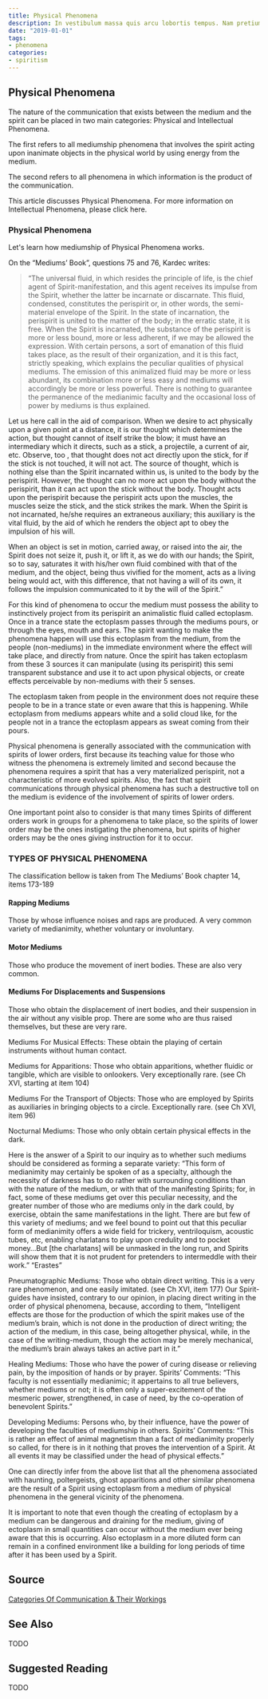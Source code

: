 ```yaml
---
title: Physical Phenomena
description: In vestibulum massa quis arcu lobortis tempus. Nam pretium arcu in odio vulputate luctus.
date: "2019-01-01"
tags:
- phenomena
categories:
- spiritism
---
```


## Physical Phenomena 
The nature of the communication that exists between the medium and the spirit can be placed in two main categories: Physical and Intellectual Phenomena.

The first refers to all mediumship phenomena that involves the spirit acting upon inanimate objects in the physical world by using energy from the medium.

The second refers to all phenomena in which information is the product of the communication.

This article discusses Physical Phenomena. For more information on Intellectual Phenomena, please click here.

### Physical Phenomena
Let's learn how mediumship of Physical Phenomena works.

On the “Mediums’ Book”, questions 75 and 76, Kardec writes:
>“The universal fluid, in which resides the principle of life, is the chief agent of Spirit-manifestation, and this agent receives its impulse from the Spirit, whether the latter be incarnate or discarnate. This fluid, condensed, constitutes the perispirit or, in other words, the semi-material envelope of the Spirit. In the state of incarnation, the perispirit is united to the matter of the body; in the erratic state, it is free. When the Spirit is incarnated, the substance of the perispirit is more or less bound, more or less adherent, if we may be allowed the expression. With certain persons, a sort of emanation of this fluid takes place, as the result of their organization, and it is this fact, strictly speaking, which explains the peculiar qualities of physical mediums. The emission of this animalized fluid may be more or less abundant, its combination more or less easy and mediums will accordingly be more or less powerful. There is nothing to guarantee the permanence of the medianimic faculty and the occasional loss of power by mediums is thus explained.

Let us here call in the aid of comparison. When we desire to act physically upon a given point at a distance, it is our thought which determines the action, but thought cannot of itself strike the blow; it must have an intermediary which it directs, such as a stick, a projectile, a current of air, etc. Observe, too , that thought does not act directly upon the stick, for if the stick is not touched, it will not act. The source of thought, which is nothing else than the Spirit incarnated within us, is united to the body by the perispirit. However, the thought can no more act upon the body without the perispirit, than it can act upon the stick without the body. Thought acts upon the perispirit because the perispirit acts upon the muscles, the muscles seize the stick, and the stick strikes the mark. When the Spirit is not incarnated, he/she requires an extraneous auxiliary; this auxiliary is the vital fluid, by the aid of which he renders the object apt to obey the impulsion of his will.

When an object is set in motion, carried away, or raised into the air, the Spirit does not seize it, push it, or lift it, as we do with our hands; the Spirit, so to say, saturates it with his/her own fluid combined with that of the medium, and the object, being thus vivified for the moment, acts as a living being would act, with this difference, that not having a will of its own, it follows the impulsion communicated to it by the will of the Spirit.”

For this kind of phenomena to occur the medium must possess the ability to instinctively project from its perispirit an animalistic fluid called ectoplasm. Once in a trance state the ectoplasm passes through the mediums pours, or through the eyes, mouth and ears. The spirit wanting to make the phenomena happen will use this ectoplasm from the medium, from the people (non-mediums) in the immediate environment where the effect will take place, and directly from nature. Once the spirit has taken ectoplasm from these 3 sources it can manipulate (using its perispirit) this semi transparent substance and use it to act upon physical objects, or create effects perceivable by non-mediums with their 5 senses.

The ectoplasm taken from people in the environment does not require these people to be in a trance state or even aware that this is happening. While ectoplasm from mediums appears white and a solid cloud like, for the people not in a trance the ectoplasm appears as sweat coming from their pours.

Physical phenomena is generally associated with the communication with spirits of lower orders, first because its teaching value for those who witness the phenomena is extremely limited and second because the phenomena requires a spirit that has a very materialized perispirit, not a characteristic of more evolved spirits. Also, the fact that spirit communications through physical phenomena has such a destructive toll on the medium is evidence of the involvement of spirits of lower orders.

One important point also to consider is that many times Spirits of different orders work in groups for a phenomena to take place, so the spirits of lower order may be the ones instigating the phenomena, but spirits of higher orders may be the ones giving instruction for it to occur.



### TYPES OF PHYSICAL PHENOMENA

The classification bellow is taken from The Mediums’ Book chapter 14, items 173-189

#### Rapping Mediums
Those by whose influence noises and raps are produced. A very common variety of medianimity, whether voluntary or involuntary.

#### Motor Mediums
Those who produce the movement of inert bodies. These are also very common.

#### Mediums For Displacements and Suspensions
Those who obtain the displacement of inert bodies, and their suspension in the air without any visible prop. There are some who are thus raised themselves, but these are very rare.

Mediums For Musical Effects: These obtain the playing of certain instruments without human contact.

Mediums for Apparitions: Those who obtain apparitions, whether fluidic or tangible, which are visible to onlookers. Very exceptionally rare. (see Ch XVI, starting at item 104)

Mediums For the Transport of Objects: Those who are employed by Spirits as auxiliaries in bringing objects to a circle. Exceptionally rare. (see Ch XVI, item 96)

Nocturnal Mediums: Those who only obtain certain physical effects in the dark.

Here is the answer of a Spirit to our inquiry as to whether such mediums should be considered as forming a separate variety: “This form of medianimity may certainly be spoken of as a specialty, although the necessity of darkness has to do rather with surrounding conditions than with the nature of the medium, or with that of the manifesting Spirits; for, in fact, some of these mediums get over this peculiar necessity, and the greater number of those who are mediums only in the dark could, by exercise, obtain the same manifestations in the light. There are but few of this variety of mediums; and we feel bound to point out that this peculiar form of medianimity offers a wide field for trickery, ventriloquism, acoustic tubes, etc, enabling charlatans to play upon credulity and to pocket money…But [the charlatans] will be unmasked in the long run, and Spirits will show them that it is not prudent for pretenders to intermeddle with their work.” “Erastes”

Pneumatographic Mediums: Those who obtain direct writing. This is a very rare phenomenon, and one easily imitated. (see Ch XVI, item 177)
Our Spirit-guides have insisted, contrary to our opinion, in placing direct writing in the order of physical phenomena, because, according to them, “Intelligent effects are those for the production of which the spirit makes use of the medium’s brain, which is not done in the production of direct writing; the action of the medium, in this case, being altogether physical, while, in the case of the writing-medium, though the action may be merely mechanical, the medium’s brain always takes an active part in it.”

Healing Mediums: Those who have the power of curing disease or relieving pain, by the imposition of hands or by prayer. Spirits’ Comments: “This faculty is not essentially medianimic; it appertains to all true believers, whether mediums or not; it is often only a super-excitement of the mesmeric power, strengthened, in case of need, by the co-operation of benevolent Spirits.”

Developing Mediums: Persons who, by their influence, have the power of developing the faculties of mediumship in others. Spirits’ Comments: “This is rather an effect of animal magnetism than a fact of medianimity properly so called, for there is in it nothing that proves the intervention of a Spirit. At all events it may be classified under the head of physical effects.”

One can directly infer from the above list that all the phenomena associated with haunting, poltergeists, ghost apparitions and other similar phenomena are the result of a Spirit using ectoplasm from a medium of physical phenomena in the general vicinity of the phenomena.

It is important to note that even though the creating of ectoplasm by a medium can be dangerous and draining for the medium, giving of ectoplasm in small quantities can occur without the medium ever being aware that this is occurring. Also ectoplasm in a more diluted form can remain in a confined environment like a building for long periods of time after it has been used by a Spirit.

## Source
[Categories Of Communication & Their Workings](http://www.sgny.org/spiritism-guide/mediumship/communication-workings/)

## See Also
TODO

## Suggested Reading
TODO


